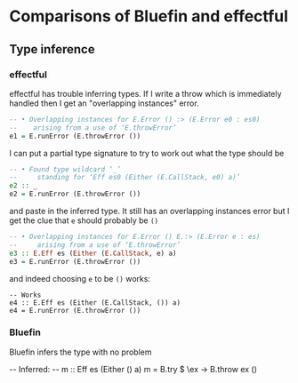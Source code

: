 # Comparisons of Bluefin and effectful

## Type inference

### effectful

effectful has trouble inferring types.  If I write a throw which is
immediately handled then I get an "overlapping instances" error.

```.hs
-- • Overlapping instances for E.Error () :> (E.Error e0 : es0)
--    arising from a use of ‘E.throwError’
e1 = E.runError (E.throwError ())
```

I can put a partial type signature to try to work out what the type
should be

```.hs
-- • Found type wildcard ‘_’
--     standing for ‘Eff es0 (Either (E.CallStack, e0) a)’
e2 :: _
e2 = E.runError (E.throwError ())
```

and paste in the inferred type.  It still has an overlapping instances
error but I get the clue that `e` should probably be `()`

```.hs
-- • Overlapping instances for E.Error () E.:> (E.Error e : es)
--     arising from a use of ‘E.throwError’
e3 :: E.Eff es (Either (E.CallStack, e) a)
e3 = E.runError (E.throwError ())
```

and indeed choosing `e` to be `()` works:

```
-- Works
e4 :: E.Eff es (Either (E.CallStack, ()) a)
e4 = E.runError (E.throwError ())
```

### Bluefin

Bluefin infers the type with no problem

-- Inferred:
-- m :: Eff es (Either () a)
m = B.try $ \ex -> B.throw ex ()
